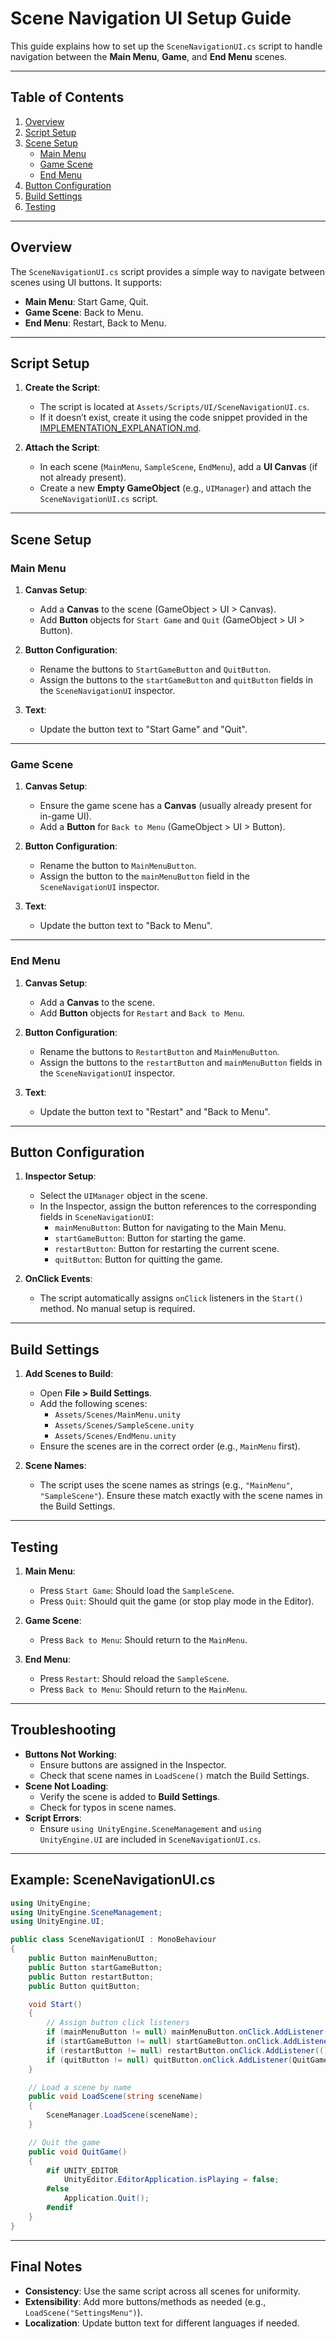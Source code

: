 # Scene Navigation UI Setup Guide

This guide explains how to set up the `SceneNavigationUI.cs` script to handle navigation between the **Main Menu**, **Game**, and **End Menu** scenes.

---

## Table of Contents
1. [Overview](#overview)
2. [Script Setup](#script-setup)
3. [Scene Setup](#scene-setup)
   - [Main Menu](#main-menu)
   - [Game Scene](#game-scene)
   - [End Menu](#end-menu)
4. [Button Configuration](#button-configuration)
5. [Build Settings](#build-settings)
6. [Testing](#testing)

---

## Overview
The `SceneNavigationUI.cs` script provides a simple way to navigate between scenes using UI buttons. It supports:
- **Main Menu**: Start Game, Quit.
- **Game Scene**: Back to Menu.
- **End Menu**: Restart, Back to Menu.

---

## Script Setup
1. **Create the Script**:
   - The script is located at `Assets/Scripts/UI/SceneNavigationUI.cs`.
   - If it doesn’t exist, create it using the code snippet provided in the [IMPLEMENTATION_EXPLANATION.md](../IMPLEMENTATION_EXPLANATION.md).

2. **Attach the Script**:
   - In each scene (`MainMenu`, `SampleScene`, `EndMenu`), add a **UI Canvas** (if not already present).
   - Create a new **Empty GameObject** (e.g., `UIManager`) and attach the `SceneNavigationUI.cs` script.

---

## Scene Setup
### Main Menu
1. **Canvas Setup**:
   - Add a **Canvas** to the scene (GameObject > UI > Canvas).
   - Add **Button** objects for `Start Game` and `Quit` (GameObject > UI > Button).

2. **Button Configuration**:
   - Rename the buttons to `StartGameButton` and `QuitButton`.
   - Assign the buttons to the `startGameButton` and `quitButton` fields in the `SceneNavigationUI` inspector.

3. **Text**:
   - Update the button text to "Start Game" and "Quit".

---

### Game Scene
1. **Canvas Setup**:
   - Ensure the game scene has a **Canvas** (usually already present for in-game UI).
   - Add a **Button** for `Back to Menu` (GameObject > UI > Button).

2. **Button Configuration**:
   - Rename the button to `MainMenuButton`.
   - Assign the button to the `mainMenuButton` field in the `SceneNavigationUI` inspector.

3. **Text**:
   - Update the button text to "Back to Menu".

---

### End Menu
1. **Canvas Setup**:
   - Add a **Canvas** to the scene.
   - Add **Button** objects for `Restart` and `Back to Menu`.

2. **Button Configuration**:
   - Rename the buttons to `RestartButton` and `MainMenuButton`.
   - Assign the buttons to the `restartButton` and `mainMenuButton` fields in the `SceneNavigationUI` inspector.

3. **Text**:
   - Update the button text to "Restart" and "Back to Menu".

---

## Button Configuration
1. **Inspector Setup**:
   - Select the `UIManager` object in the scene.
   - In the Inspector, assign the button references to the corresponding fields in `SceneNavigationUI`:
     - `mainMenuButton`: Button for navigating to the Main Menu.
     - `startGameButton`: Button for starting the game.
     - `restartButton`: Button for restarting the current scene.
     - `quitButton`: Button for quitting the game.

2. **OnClick Events**:
   - The script automatically assigns `onClick` listeners in the `Start()` method. No manual setup is required.

---

## Build Settings
1. **Add Scenes to Build**:
   - Open **File > Build Settings**.
   - Add the following scenes:
     - `Assets/Scenes/MainMenu.unity`
     - `Assets/Scenes/SampleScene.unity`
     - `Assets/Scenes/EndMenu.unity`
   - Ensure the scenes are in the correct order (e.g., `MainMenu` first).

2. **Scene Names**:
   - The script uses the scene names as strings (e.g., `"MainMenu"`, `"SampleScene"`). Ensure these match exactly with the scene names in the Build Settings.

---

## Testing
1. **Main Menu**:
   - Press `Start Game`: Should load the `SampleScene`.
   - Press `Quit`: Should quit the game (or stop play mode in the Editor).

2. **Game Scene**:
   - Press `Back to Menu`: Should return to the `MainMenu`.

3. **End Menu**:
   - Press `Restart`: Should reload the `SampleScene`.
   - Press `Back to Menu`: Should return to the `MainMenu`.

---

## Troubleshooting
- **Buttons Not Working**:
  - Ensure buttons are assigned in the Inspector.
  - Check that scene names in `LoadScene()` match the Build Settings.
- **Scene Not Loading**:
  - Verify the scene is added to **Build Settings**.
  - Check for typos in scene names.
- **Script Errors**:
  - Ensure `using UnityEngine.SceneManagement` and `using UnityEngine.UI` are included in `SceneNavigationUI.cs`.

---

## Example: SceneNavigationUI.cs
```csharp
using UnityEngine;
using UnityEngine.SceneManagement;
using UnityEngine.UI;

public class SceneNavigationUI : MonoBehaviour
{
    public Button mainMenuButton;
    public Button startGameButton;
    public Button restartButton;
    public Button quitButton;

    void Start()
    {
        // Assign button click listeners
        if (mainMenuButton != null) mainMenuButton.onClick.AddListener(() => LoadScene("MainMenu"));
        if (startGameButton != null) startGameButton.onClick.AddListener(() => LoadScene("SampleScene"));
        if (restartButton != null) restartButton.onClick.AddListener(() => LoadScene(SceneManager.GetActiveScene().name));
        if (quitButton != null) quitButton.onClick.AddListener(QuitGame);
    }

    // Load a scene by name
    public void LoadScene(string sceneName)
    {
        SceneManager.LoadScene(sceneName);
    }

    // Quit the game
    public void QuitGame()
    {
        #if UNITY_EDITOR
            UnityEditor.EditorApplication.isPlaying = false;
        #else
            Application.Quit();
        #endif
    }
}
```

---

## Final Notes
- **Consistency**: Use the same script across all scenes for uniformity.
- **Extensibility**: Add more buttons/methods as needed (e.g., `LoadScene("SettingsMenu")`).
- **Localization**: Update button text for different languages if needed.
